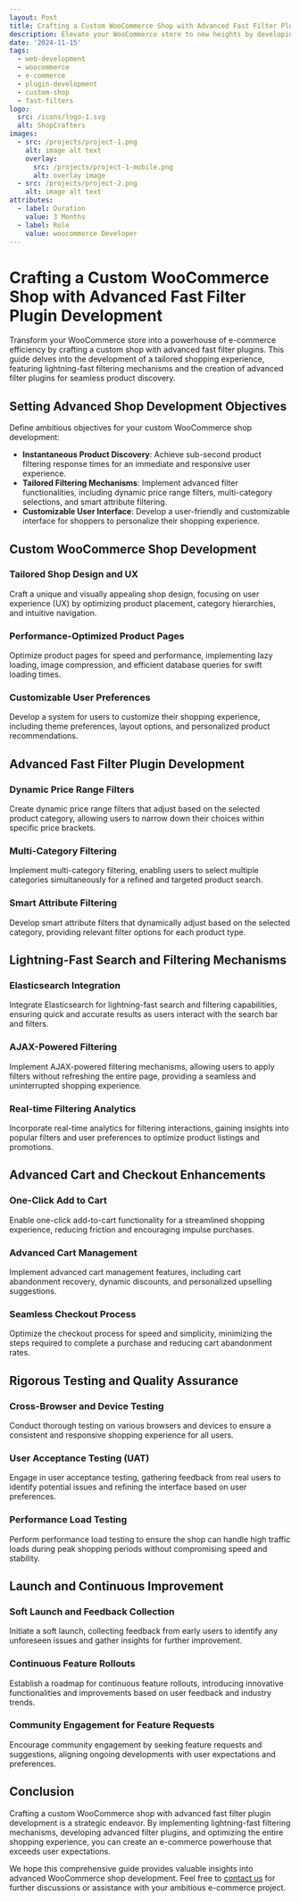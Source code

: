 ```yaml
---
layout: Post
title: Crafting a Custom WooCommerce Shop with Advanced Fast Filter Plugin Development
description: Elevate your WooCommerce store to new heights by developing a custom shop with advanced fast filter plugins. This comprehensive guide covers the creation of a tailored shopping experience, implementing lightning-fast filtering mechanisms, and diving into the development of advanced filter plugins for seamless product discovery.
date: '2024-11-15'
tags:
  - web-development
  - woocommerce
  - e-commerce
  - plugin-development
  - custom-shop
  - fast-filters
logo:
  src: /icons/logo-1.svg
  alt: ShopCrafters
images:
  - src: /projects/project-1.png
    alt: image alt text
    overlay:
      src: /projects/project-1-mobile.png
      alt: overlay image
  - src: /projects/project-2.png
    alt: image alt text
attributes:
  - label: Duration
    value: 3 Months
  - label: Role
    value: woocommerce Developer
---
```


# Crafting a Custom WooCommerce Shop with Advanced Fast Filter Plugin Development

Transform your WooCommerce store into a powerhouse of e-commerce efficiency by crafting a custom shop with advanced fast filter plugins. This guide delves into the development of a tailored shopping experience, featuring lightning-fast filtering mechanisms and the creation of advanced filter plugins for seamless product discovery.

## Setting Advanced Shop Development Objectives

Define ambitious objectives for your custom WooCommerce shop development:

- **Instantaneous Product Discovery**: Achieve sub-second product filtering response times for an immediate and responsive user experience.
- **Tailored Filtering Mechanisms**: Implement advanced filter functionalities, including dynamic price range filters, multi-category selections, and smart attribute filtering.
- **Customizable User Interface**: Develop a user-friendly and customizable interface for shoppers to personalize their shopping experience.

## Custom WooCommerce Shop Development

### Tailored Shop Design and UX

Craft a unique and visually appealing shop design, focusing on user experience (UX) by optimizing product placement, category hierarchies, and intuitive navigation.

### Performance-Optimized Product Pages

Optimize product pages for speed and performance, implementing lazy loading, image compression, and efficient database queries for swift loading times.

### Customizable User Preferences

Develop a system for users to customize their shopping experience, including theme preferences, layout options, and personalized product recommendations.

## Advanced Fast Filter Plugin Development

### Dynamic Price Range Filters

Create dynamic price range filters that adjust based on the selected product category, allowing users to narrow down their choices within specific price brackets.

### Multi-Category Filtering

Implement multi-category filtering, enabling users to select multiple categories simultaneously for a refined and targeted product search.

### Smart Attribute Filtering

Develop smart attribute filters that dynamically adjust based on the selected category, providing relevant filter options for each product type.

## Lightning-Fast Search and Filtering Mechanisms

### Elasticsearch Integration

Integrate Elasticsearch for lightning-fast search and filtering capabilities, ensuring quick and accurate results as users interact with the search bar and filters.

### AJAX-Powered Filtering

Implement AJAX-powered filtering mechanisms, allowing users to apply filters without refreshing the entire page, providing a seamless and uninterrupted shopping experience.

### Real-time Filtering Analytics

Incorporate real-time analytics for filtering interactions, gaining insights into popular filters and user preferences to optimize product listings and promotions.

## Advanced Cart and Checkout Enhancements

### One-Click Add to Cart

Enable one-click add-to-cart functionality for a streamlined shopping experience, reducing friction and encouraging impulse purchases.

### Advanced Cart Management

Implement advanced cart management features, including cart abandonment recovery, dynamic discounts, and personalized upselling suggestions.

### Seamless Checkout Process

Optimize the checkout process for speed and simplicity, minimizing the steps required to complete a purchase and reducing cart abandonment rates.

## Rigorous Testing and Quality Assurance

### Cross-Browser and Device Testing

Conduct thorough testing on various browsers and devices to ensure a consistent and responsive shopping experience for all users.

### User Acceptance Testing (UAT)

Engage in user acceptance testing, gathering feedback from real users to identify potential issues and refining the interface based on user preferences.

### Performance Load Testing

Perform performance load testing to ensure the shop can handle high traffic loads during peak shopping periods without compromising speed and stability.

## Launch and Continuous Improvement

### Soft Launch and Feedback Collection

Initiate a soft launch, collecting feedback from early users to identify any unforeseen issues and gather insights for further improvement.

### Continuous Feature Rollouts

Establish a roadmap for continuous feature rollouts, introducing innovative functionalities and improvements based on user feedback and industry trends.

### Community Engagement for Feature Requests

Encourage community engagement by seeking feature requests and suggestions, aligning ongoing developments with user expectations and preferences.

## Conclusion

Crafting a custom WooCommerce shop with advanced fast filter plugin development is a strategic endeavor. By implementing lightning-fast filtering mechanisms, developing advanced filter plugins, and optimizing the entire shopping experience, you can create an e-commerce powerhouse that exceeds user expectations.

We hope this comprehensive guide provides valuable insights into advanced WooCommerce shop development. Feel free to [contact us](mailto:addictedarun4@gmail.com) for further discussions or assistance with your ambitious e-commerce project.
